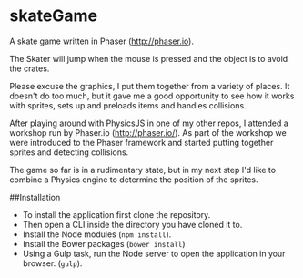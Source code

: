 # skateGame

A skate game written in Phaser (http://phaser.io).

The Skater will jump when the mouse is pressed and the object is to avoid the crates.

Please excuse the graphics, I put them together from a variety of places. It doesn't do too much, but it gave me a good opportunity to see how it works with sprites, sets up and preloads items and handles collisions.

After playing around with PhysicsJS in one of my other repos, I attended a workshop run by Phaser.io (http://phaser.io/). As part of the workshop we were introduced to the Phaser framework and started putting together sprites and detecting collisions.

The game so far is in a rudimentary state, but in my next step I'd like to combine a Physics engine to determine the position of the sprites.

##Installation
- To install the application first clone the repository. 
- Then open a CLI inside the directory you have cloned it to.
- Install the Node modules (```npm install```).
- Install the Bower packages (```bower install```)
- Using a Gulp task, run the Node server to open the application in your browser. (```gulp```).
